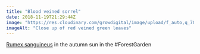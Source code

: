 ```yaml
---
title: "Blood veined sorrel"
date: 2018-11-19T21:29:44Z
image: "https://res.cloudinary.com/growdigital/image/upload/f_auto,q_70,w_736/v1542658058/7823EC76-EC70-49F5-9DEE-5623A7C1948F_wizdvb.jpg"
imageAlt: "Close up of red veined green leaves"
---
```


[Rumex sanguineus](https://pfaf.org/user/Plant.aspx?LatinName=Rumex+sanguineus) in the autumn sun in the #ForestGarden
